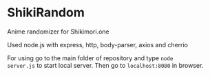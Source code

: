 # ShikiRandom
Anime randomizer for Shikimori.one

Used node.js with express, http, body-parser, axios and cherrio

For using go to the main folder of repository and type <code>node server.js</code> to start local server.
Then go to <code>localhost:8080</code> in browser.
